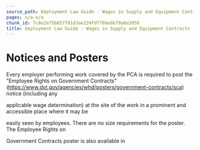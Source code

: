 ```yaml
---
source_path: Employment Law Guide - Wages in Supply and Equipment Contracts.md
pages: n/a-n/a
chunk_id: 7c8e2e75b057f81d3ae224fdf76be6b79a8a3058
title: Employment Law Guide - Wages in Supply and Equipment Contracts
---
```

# Notices and Posters

Every employer performing work covered by the PCA is required to post the "Employee Rights on Government Contracts"(https://www.dol.gov/agencies/whd/posters/government-contracts/sca) notice (including any

applicable wage determination) at the site of the work in a prominent and accessible place where it may be

easily seen by employees. There are no size requirements for the poster. The Employee Rights on

Government Contracts poster is also available in
